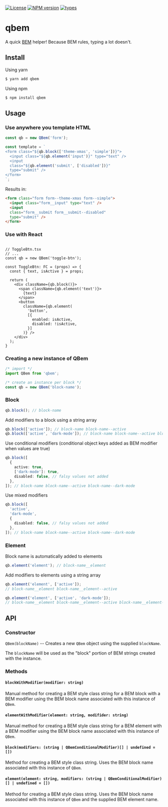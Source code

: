 [![License](https://badgen.net/npm/license/qbem)](https://www.npmjs.com/package/qbem)
[![NPM version](https://badgen.net/npm/v/qbem)](https://www.npmjs.com/package/qbem)
[![types](https://badgen.net/npm/types/qbem)](https://www.npmjs.com/package/qbem)

# qbem
A quick [BEM][BEM] helper! Because BEM rules, typing a lot doesn't.

## Install

Using yarn
```bash
$ yarn add qbem
```

Using npm
```bash
$ npm install qbem
```

## Usage

### Use anywhere you template HTML
```ts
const qb = new QBem('form');

const template = `
<form class="${qb.block(['theme-xmas', 'simple'])}">
  <input class="${qb.element('input')}" type="text" />
  <input
  class="${qb.element('submit', ['disabled'])}"
  type="submit" />
</form>
`;
```

Results in:
```html
<form class="form form--theme-xmas form--simple">
  <input class="form__input" type="text" />
  <input
  class="form__submit form__submit--disabled"
  type="submit" />
</form>
```

### Use with React
```tsx

// ToggleBtn.tsx
// ...
const qb = new QBem('toggle-btn');

const ToggleBtn: FC = (props) => {
  const { text, isActive } = props;

  return (
    <div className={qb.block()}>
      <span className={qb.element('text')}>
        {text}
      </span>
      <button
        className={qb.element(
          'button',
          [{
            enabled: isActive,
            disabled: !isActive,
          }]
        )} />
    </div>
  );
}
```

### Creating a new instance of QBem
```ts
/* import */
import QBem from 'qbem';

/* create an instance per block */
const qb = new QBem('block-name');
```

### Block

```ts
qb.block(); // block-name
```

Add modifiers to a block using a string array

```ts
qb.block(['active']); // block-name block-name--active
qb.block(['active', 'dark-mode']); // block-name block-name--active block-name--dark-mode
```

Use conditional modifiers (conditional object keys added as BEM modifier when values are true)

```ts
qb.block([
  {
    active: true,
    ['dark-mode']: true,
    disabled: false, // falsy values not added
  },
]); // block-name block-name--active block-name--dark-mode
```

Use mixed modifiers

```ts
qb.block([
  'active',
  'dark-mode',
  {
    disabled: false, // falsy values not added
  },
]); // block-name block-name--active block-name--dark-mode
```

### Element
Block name is automatically added to elements

```ts
qb.element('element'); // block-name__element
```

Add modifiers to elements using a string array
```ts
qb.element('element', ['active']);
// block-name__element block-name__element--active

qb.element('element', ['active', 'dark-mode']);
// block-name__element block-name__element--active block-name__element--dark-mode
```

## API

### Constructor

`QBem(blockName)` -- Creates a new `QBem` object using the supplied `blockName`.

The `blockName` will be used as the "block" portion of BEM strings created with the instance.

### Methods

#### `blockWithModifier(modifier: string)`

Manual method for creating a BEM style class string for a BEM block with a BEM modifier using the BEM block name associated with this instance of `QBem`.

#### `elementWithModifier(element: string, modifider: string)`

Manual method for creating a BEM style class string for a BEM element with a BEM modifier using the BEM block name associated with this instance of `QBem`.

#### `block(modifiers: (string | QBemConditionalModifier)[] | undefined = []) `

Method for creating a BEM style class string. Uses the BEM block name associated with this instance of `QBem`.

#### `element(element: string, modifiers: (string | QBemConditionalModifier)[] | undefined = [])`

Method for creating a BEM style class string. Uses the BEM block name associated with this instance of `QBem` and the supplied BEM element name.

[BEM]: http://getbem.com/naming/
